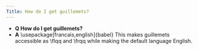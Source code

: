 ```yaml
---
Title: How do I get guillemets?
---
```


- **Q How do I get guillemets?**
- **A** \\usepackage[francais,english]{babel}
This makes guillemets accessible as \\flqq and \\frqq while making the default language English.

